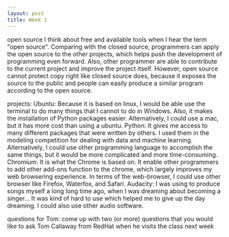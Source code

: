 ```yaml
---
layout: post
title: Week 1
---
```



open source 
I think about free and available tools when I hear the term "open source". Comparing with the closed source, programmers can apply the open source to the other projects, which helps push the development of programming even forward. Also, other programmer are able to contribute to the current project and improve the project itself. However, open source cannot protect copy right like closed source does, because it exposes the source to the public and people can easily produce a similar program according to the open source.

projects: 
Ubuntu: Because it is based on linux, I would be able use the terminal to do many things that I cannot to do in Windows. Also, it makes the installation of Python packages easier. Alternatively, I could use a mac, but it has more cost than using a ubuntu. 
Python: It gives me access to many different packages that were written by others. I used them in the modeling competition for dealing with data and machine learning. Alternatively, I could use other programming language to accomplish the same things, but it would be more complicated and more time-consuming. 
Chromium: It is what the Chrome is based on. It enable other programmers to add other add-ons function to the chrome, which largely improves my web browsering experience. In terms of the web-browser, I could use other browser like Firefox, Waterfox, and Safari. 
Audacity: I was using to produce songs myself a long long time ago, when I was dreaming about becoming a singer... It was kind of hard to use which helped me to give up the day dreaming. I could also use other audio software. 

questions for Tom: 
come up with two (or more) questions that you would like to ask Tom Callaway from RedHat when he visits the class next week
